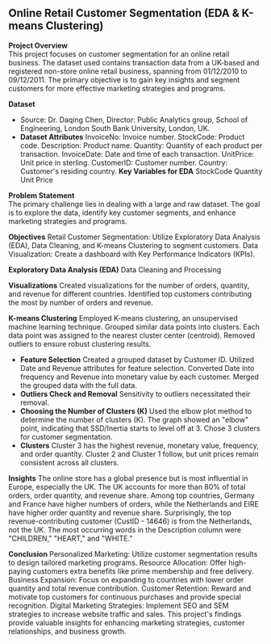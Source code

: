 ## Online Retail Customer Segmentation (EDA & K-means Clustering)  
**Project Overview**  
This project focuses on customer segmentation for an online retail business. The dataset used contains transaction data from a UK-based and registered non-store online retail business, spanning from 01/12/2010 to 09/12/2011. The primary objective is to gain key insights and segment customers for more effective marketing strategies and programs.  

**Dataset**
- Source: Dr. Daqing Chen, Director: Public Analytics group, School of Engineering, London South Bank University, London, UK.  
- **Dataset Attributes**
InvoiceNo: Invoice number.
StockCode: Product code.
Description: Product name.
Quantity: Quantity of each product per transaction.
InvoiceDate: Date and time of each transaction.
UnitPrice: Unit price in sterling.
CustomerID: Customer number.
Country: Customer's residing country.
**Key Variables for EDA**
StockCode
Quantity
Unit Price

**Problem Statement**  
The primary challenge lies in dealing with a large and raw dataset. The goal is to explore the data, identify key customer segments, and enhance marketing strategies and programs.

**Objectives**
Retail Customer Segmentation: Utilize Exploratory Data Analysis (EDA), Data Cleaning, and K-means Clustering to segment customers.
Data Visualization: Create a dashboard with Key Performance Indicators (KPIs).

**Exploratory Data Analysis (EDA)**
Data Cleaning and Processing

**Visualizations**
Created visualizations for the number of orders, quantity, and revenue for different countries.
Identified top customers contributing the most by number of orders and revenue.

**K-means Clustering**
Employed K-means clustering, an unsupervised machine learning technique.
Grouped similar data points into clusters.
Each data point was assigned to the nearest cluster center (centroid).
Removed outliers to ensure robust clustering results.
- **Feature Selection**
Created a grouped dataset by Customer ID.
Utilized Date and Revenue attributes for feature selection.
Converted Date into frequency and Revenue into monetary value by each customer.
Merged the grouped data with the full data.
- **Outliers Check and Removal**
Sensitivity to outliers necessitated their removal.
- **Choosing the Number of Clusters (K)**
Used the elbow plot method to determine the number of clusters (K).
The graph showed an "elbow" point, indicating that SSD/Inertia starts to level off at 3.
Chose 3 clusters for customer segmentation.
- **Clusters**
Cluster 3 has the highest revenue, monetary value, frequency, and order quantity.
Cluster 2 and Cluster 1 follow, but unit prices remain consistent across all clusters.

**Insights**
The online store has a global presence but is most influential in Europe, especially the UK.
The UK accounts for more than 80% of total orders, order quantity, and revenue share.
Among top countries, Germany and France have higher numbers of orders, while the Netherlands and EIRE have higher order quantity and revenue share.
Surprisingly, the top revenue-contributing customer (CustID - 14646) is from the Netherlands, not the UK.
The most occurring words in the Description column were "CHILDREN," "HEART," and "WHITE."

**Conclusion**
Personalized Marketing: Utilize customer segmentation results to design tailored marketing programs.
Resource Allocation: Offer high-paying customers extra benefits like prime membership and free delivery.
Business Expansion: Focus on expanding to countries with lower order quantity and total revenue contribution.
Customer Retention: Reward and motivate top customers for continuous purchases and provide special recognition.
Digital Marketing Strategies: Implement SEO and SEM strategies to increase website traffic and sales.
This project's findings provide valuable insights for enhancing marketing strategies, customer relationships, and business growth.
